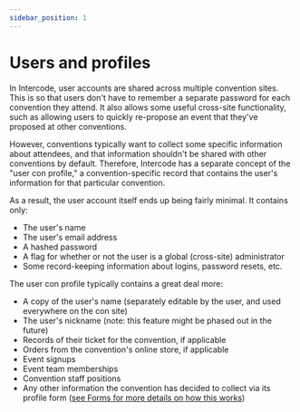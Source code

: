```yaml
---
sidebar_position: 1
---
```


# Users and profiles

In Intercode, user accounts are shared across multiple convention sites. This is so that users don't have to remember
a separate password for each convention they attend. It also allows some useful cross-site functionality, such as
allowing users to quickly re-propose an event that they've proposed at other conventions.

However, conventions typically want to collect some specific information about attendees, and that information shouldn't
be shared with other conventions by default. Therefore, Intercode has a separate concept of the "user con profile," a
convention-specific record that contains the user's information for that particular convention.

As a result, the user account itself ends up being fairly minimal. It contains only:

- The user's name
- The user's email address
- A hashed password
- A flag for whether or not the user is a global (cross-site) administrator
- Some record-keeping information about logins, password resets, etc.

The user con profile typically contains a great deal more:

- A copy of the user's name (separately editable by the user, and used everywhere on the con site)
- The user's nickname (note: this feature might be phased out in the future)
- Records of their ticket for the convention, if applicable
- Orders from the convention's online store, if applicable
- Event signups
- Event team memberships
- Convention staff positions
- Any other information the convention has decided to collect via its profile form ([see Forms for more details on how this works](/concepts/forms))
